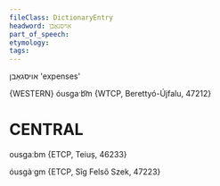 ```yaml
---
fileClass: DictionaryEntry
headword: אויסגאַבן
part_of_speech: 
etymology: 
tags: 
---
```

אויסגאַבן
'expenses'

{WESTERN}
óusgaˑb͡m {WTCP, Berettyó-Újfalu, 47212}

CENTRAL
========

ousgaːbm {ETCP, Teiuș, 46233}

óusgàˑgm {ETCP, Sîg Felső Szek, 47223}
